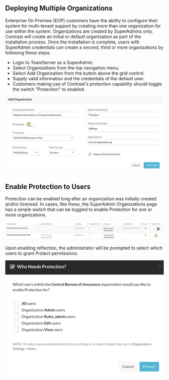 <!--
title: "Organizations Management"
description: "Overview of Supporting Multiple Organizations"
tags: "SuperAdmin EOP Organizations"
-->

## Deploying Multiple Organizations
Enterprise On Premise (EOP) customers have the ability to configure their system for multi-tenant support by creating more than one organization for use within the system. Organizations are created by SuperAdmins only. Contrast will create an initial or default organization as part of the installation process. Once the installation is complete, users with SuperAdmin credentials can create a second, third or more organizations by following these steps:

* Login to TeamServer as a SuperAdmin.
* Select Organizations from the top navigation menu.
* Select Add Organization from the button above the grid control.
* Supply valid information and the credentials of the default user. 
* Customers making use of Contrast's protection capability should toggle the switch "Protection" to enabled.

<a href="assets/images/OrgCreateProtect.png" rel="lightbox" title="Enable Protection"><img class="thumbnail" src="assets/images/OrgCreateProtect.png"/></a>

## Enable Protection to Users
Protection can be enabled long after an organization was initially created and/or licensed. In cases, like these, the SuperAdmin Organizations page has a simple switch that can be toggled to enable Protection for one or more organizations.


<a href="assets/images/EnableOrgProtect.png" rel="lightbox" title="Enabling Organization Protection After the Fact"><img class="thumbnail" src="assets/images/EnableOrgProtect.png"/></a>

Upon enabling reflection, the administrator will be prompted to select which users to grant Protect permissions.

<a href="assets/images/EnableOrgProtectApplyUsers.png" rel="lightbox" title="Enabling Organization Protection After the Fact"><img class="thumbnail" src="assets/images/EnableOrgProtectApplyUsers.png"/></a>
